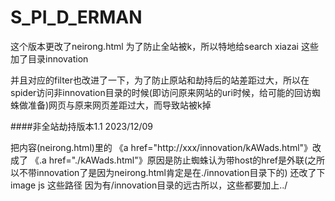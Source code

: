 # S_PI_D_ERMAN


这个版本更改了neirong.html 为了防止全站被k，所以特地给search xiazai 这些加了目录innovation

并且对应的filter也改进了一下，为了防止原站和劫持后的站差距过大，所以在spider访问非innovation目录的时候(即访问原来网站的uri时候，给可能的回访蜘蛛做准备)网页与原来网页差距过大，而导致站被k掉



####非全站劫持版本1.1 2023/12/09

把内容(neirong.html)里的 《a href="http://xxx/innovation/kAWads.html"》改成了 《.a href="./kAWads.html"》原因是防止蜘蛛认为带host的href是外联(之所以不带innovation了是因为neirong.html肯定是在./innovation目录下的)
还改了下image js 这些路径 因为有/innovation目录的远古所以，这些都要加上../
